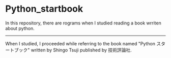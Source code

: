 # Python_startbook
In this repository, there are rograms when I studied reading a book wrriten about python.

---
When I studied, I proceeded while referring to the book named 
"Python スタートブック" 
written by Shingo Tsuji published by 技術評論社.
